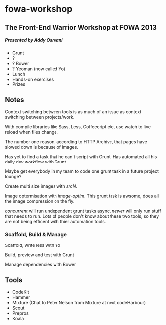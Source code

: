 # fowa-workshop

## The Front-End Warrior Workshop at FOWA 2013

##### Presented by Addy Osmani

- Grunt
- ?
- ? Bower
- ? Yeoman (now called Yo)
- Lunch
- Hands-on exercises
- Prizes

## Notes

Context switching between tools is as much of an issue as context switching between projects/work.

With compile libraries like Sass, Less, Coffeecript etc, use watch to live reload when files change.

The number one reason, according to HTTP Archive, that pages have slowed down is because of images.

Has yet to find a task that he can't script with Grunt. Has automated all his daily dev workflow with Grunt.

Maybe get everybody in my team to code one grunt task in a future project lounge?

Create multi size images with _srcN_.

Image optermisation with _image-optim_. This grunt task is awsome, does all the image compression on the fly.

_concurrent_ will run undependent grunt tasks async. _newer_ will only run stuff that needs to run. Lots of people don't know about these two tools, so they are not being efficent with thier automation tools.


### Scaffold, Build & Manage

Scaffold, write less with Yo

Build, preview and test with Grunt

Manage dependencies with Bower


## Tools

* CodeKit
* Hammer
* Mixture (Chat to Peter Nelson from Mixture at next codeHarbour)
* Scout
* Prepros
* Koala

